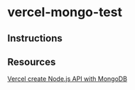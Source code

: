 # vercel-mongo-test

## Instructions


## Resources
[Vercel create Node.js API with MongoDB](https://vercel.com/guides/deploying-a-mongodb-powered-api-with-node-and-vercel)

